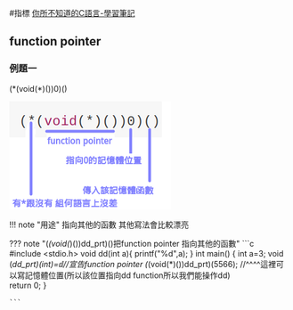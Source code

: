 #指標
[你所不知道的C語言-學習筆記](http://hackfoldr.org/dykc/https%253A%252F%252Fhackmd.io%252Fs%252FHyBPr9WGl)

## function pointer

### 例題一

(\*(void(\*)())0)()

![](/images/pointer.png)

!!! note "用途"
    指向其他的函數 其他寫法會比較漂亮

??? note "(*(void(*)())dd_prt)()把function pointer 指向其他的函數"
    ```c   
        #include <stdio.h>
        void dd(int a){
            printf("%d",a);
        }
        int main()
        {
        int a=3;
        void (*dd_prt)(int)=&dd;//宣告function pointer 
        (*(void(*)())dd_prt)(5566);
                     //^^^^這裡可以寫記憶體位置(所以該位置指向dd function所以我們能操作dd)      
            return 0;
        }


    ```
